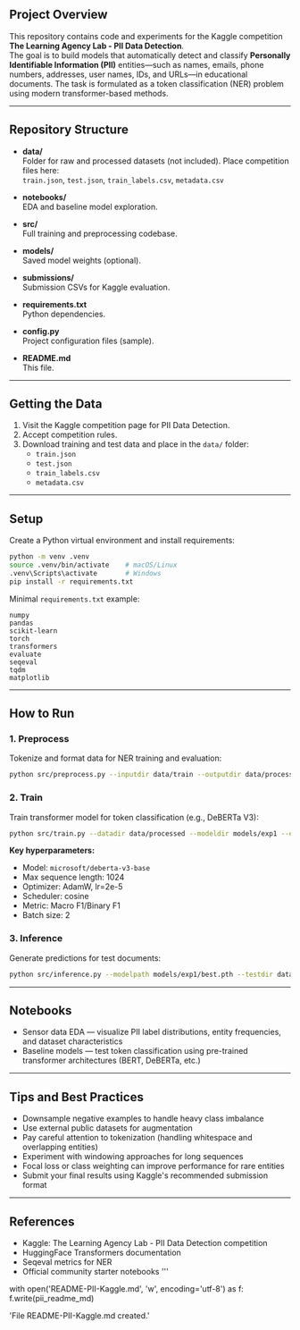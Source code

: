## Project Overview

This repository contains code and experiments for the Kaggle competition **The Learning Agency Lab - PII Data Detection**.  
The goal is to build models that automatically detect and classify **Personally Identifiable Information (PII)** entities—such as names, emails, phone numbers, addresses, user names, IDs, and URLs—in educational documents. The task is formulated as a token classification (NER) problem using modern transformer-based methods.

---

## Repository Structure

- **data/**  
  Folder for raw and processed datasets (not included). Place competition files here:  
  `train.json`, `test.json`, `train_labels.csv`, `metadata.csv`

- **notebooks/**  
  EDA and baseline model exploration.

- **src/**  
  Full training and preprocessing codebase.

- **models/**  
  Saved model weights (optional).

- **submissions/**  
  Submission CSVs for Kaggle evaluation.

- **requirements.txt**  
  Python dependencies.

- **config.py**  
  Project configuration files (sample).

- **README.md**  
  This file.

---

## Getting the Data

1. Visit the Kaggle competition page for PII Data Detection.
2. Accept competition rules.
3. Download training and test data and place in the `data/` folder:
    - `train.json`
    - `test.json`
    - `train_labels.csv`
    - `metadata.csv`

---

## Setup

Create a Python virtual environment and install requirements:

```bash
python -m venv .venv
source .venv/bin/activate    # macOS/Linux
.venv\Scripts\activate       # Windows
pip install -r requirements.txt
```

Minimal `requirements.txt` example:
```
numpy
pandas
scikit-learn
torch
transformers
evaluate
seqeval
tqdm
matplotlib
```

---

## How to Run

### 1. Preprocess

Tokenize and format data for NER training and evaluation:

```bash
python src/preprocess.py --inputdir data/train --outputdir data/processed --config config.py
```

### 2. Train

Train transformer model for token classification (e.g., DeBERTa V3):

```bash
python src/train.py --datadir data/processed --modeldir models/exp1 --epochs 8 --batch-size 2
```

**Key hyperparameters:**
- Model: `microsoft/deberta-v3-base`
- Max sequence length: 1024
- Optimizer: AdamW, lr=2e-5
- Scheduler: cosine
- Metric: Macro F1/Binary F1
- Batch size: 2

### 3. Inference

Generate predictions for test documents:

```bash
python src/inference.py --modelpath models/exp1/best.pth --testdir data/test --output submissions/submission_exp1.csv
```

---

## Notebooks

- Sensor data EDA — visualize PII label distributions, entity frequencies, and dataset characteristics
- Baseline models — test token classification using pre-trained transformer architectures (BERT, DeBERTa, etc.)

---

## Tips and Best Practices

- Downsample negative examples to handle heavy class imbalance
- Use external public datasets for augmentation
- Pay careful attention to tokenization (handling whitespace and overlapping entities)
- Experiment with windowing approaches for long sequences
- Focal loss or class weighting can improve performance for rare entities
- Submit your final results using Kaggle's recommended submission format

---

## References

- Kaggle: The Learning Agency Lab - PII Data Detection competition
- HuggingFace Transformers documentation
- Seqeval metrics for NER
- Official community starter notebooks
'''

with open('README-PII-Kaggle.md', 'w', encoding='utf-8') as f:
    f.write(pii_readme_md)

'File README-PII-Kaggle.md created.'
